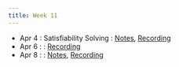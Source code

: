 ```yaml
---
title: Week 11
---
```


- Apr 4 : Satisfiability Solving : [Notes](https://hackmd.io/@lfs/rkml6OvXc), [Recording](https://brown.hosted.panopto.com/Panopto/Pages/Viewer.aspx?id=f672487e-7591-4c4b-a737-ae2900f64698)
- Apr 6 :  : [Recording](#)
- Apr 8 :  : [Notes](#), [Recording](#)
